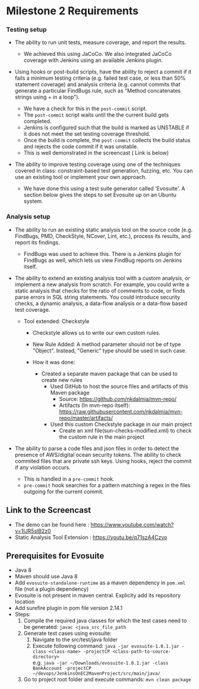 # Milestone 2 Requirements
### Testing setup
* The ability to run unit tests, measure coverage, and report the results.
	* We achieved this using JaCoCo. We also integrated JaCoCo coverage with Jenkins using an available Jenkins plugin.

* Using hooks or post-build scripts, have the ability to reject a commit if it fails a minimum testing criteria (e.g. failed test case, or less than 50% statement coverage) and analysis criteria (e.g. cannot commits that generate a particular FindBugs rule, such as "Method concatenates strings using + in a loop").
	* We have a check for this in the `post-commit` script. 
	* The `post-commit` script waits until the the current build gets completed.
	* Jenkins is configured such that the build is marked as UNSTABLE if it does not meet the set testing coverage threshold.
	* Once the build is complete, the `post-commit` collects the build status and rejects the code commit if it was unstable.
	* This is well demonstrated in the screencast ( Link is below)

* The ability to improve testing coverage using one of the techniques covered in class: constraint-based test generation, fuzzing, etc. You can use an existing tool or implement your own approach.
	* We have done this using a test suite generator called 'Evosuite'. A section below gives the steps to set Evosuite up on an Ubuntu system.

### Analysis setup

* The ability to run an existing static analysis tool on the source code (e.g. FindBugs, PMD, CheckStyle, NCover, Lint, etc.), process its results, and report its findings.
	* FindBugs was used to achieve this. There is a Jenkins plugin for FindBugs as well, which lets us view FindBug reports on Jenkins itself.

* The ability to extend an existing analysis tool with a custom analysis, or implement a new analysis from scratch. For example, you could write a static analysis that checks for the ratio of comments to code, or finds parse errors in SQL string statements. You could introduce security checks, a dynamic analysis, a data-flow analysis or a data-flow based test coverage.
	* Tool extended: Checkstyle
		* Checkstyle allows us to write our own custom rules.
		* New Rule Added: A method parameter should not be of type "Object". Instead, "Generic" type should be used in such case.

		* How it was done:
		 	* Created a separate maven package that can be used to create new rules
        		* Used GitHub to host the source files and artifacts of this Maven package
        			* Source: https://github.com/nkdalmia/mvn-repo/
        			* Artifacts (In mvn-repo itself): https://raw.githubusercontent.com/nkdalmia/mvn-repo/master/artifacts/
    			* Used this custom Checkstyle package in our main project
        			* Create an xml file(sun-checks-modified.xml) to check the custom rule in the main project

* The ability to parse a code files and json files in order to detect the presence of AWS/digital ocean security tokens. The ability to check commited files that are private ssh keys. Using hooks, reject the commit if any violation occurs.
	* This is handled in a `pre-commit` hook.
	* `pre-commit` hook searches for a pattern matching a regex in the files outgoing for the current commit.

## Link to the Screencast 
* The demo can be found here : https://www.youtube.com/watch?v=1IJR5slB2z0
* Static Analysis Tool Extension : https://youtu.be/q71szA4Czyo

## Prerequisites for Evosuite
* Java 8
* Maven should use Java 8
* Add `evosuite-standalone-runtime` as a maven dependency in `pom.xml` file (not a plugin dependency)
* Evosuite is not present in maven central. Explicity add its repository location
* Add surefire plugin in pom file version 2.14.1
* Steps:
	1. Compile the required java classes for which the test cases need to be generated: `javac <java_src_file_path`
	2. Generate test cases using evosuite:
		1. Navigate to the src/test/java folder
		2. Execute following command:
		`java -jar evosuite-1.0.1.jar -class <class-name> -projectCP <class-path-to-source-directory>` <br>e.g. `java -jar ~/Downloads/evosuite-1.0.1.jar -class BankAccount -projectCP ~/devops/JenkinsOnEC2MavenProject/src/main/java/`
	3. Go to project root folder and execute commands: `mvn clean package`

